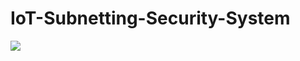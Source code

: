 # IoT-Subnetting-Security-System
![](https://github.com/Sebastiano-Morson/IoT-Subnetting-Security-System/blob/main/readme_folder/ezgif.com-gif-maker.gif)
